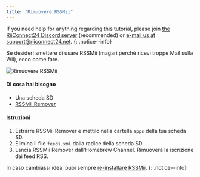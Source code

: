```yaml
---
title: "Rimuovere RSSMii"
---
```


If you need help for anything regarding this tutorial, please join [the RiiConnect24 Discord server](https://discord.gg/rc24) (recommended) or [e-mail us at support@riiconnect24.net](mailto:support@riiconnect24.net).
{: .notice--info}

Se desideri smettere di usare RSSMii (magari perché ricevi troppe Mail sulla Wii), ecco come fare.

![Rimuovere RSSMii](/images/rssmii-remove.png)

#### Di cosa hai bisogno

* Una scheda SD
* [RSSMii Remover](https://github.com/RiiConnect24/rssmii/releases)

#### Istruzioni

1. Estrarre RSSMii Remover e mettilo nella cartella `apps` della tua scheda SD.
2. Elimina il file `feeds.xml` dalla radice della scheda SD.
3. Lancia RSSMii Remover dall'Homebrew Channel. Rimuoverà la iscrizione dai feed RSS.

In caso cambiassi idea, puoi sempre [re-installare RSSMii](rssmii).
{: .notice--info}
